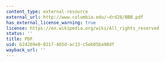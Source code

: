 ```yaml
---
content_type: external-resource
external_url: http://www.columbia.edu/~drd28/BBB.pdf
has_external_license_warning: true
license: https://en.wikipedia.org/wiki/All_rights_reserved
status: ''
title: PDF
uid: b24269e0-0217-465d-ac13-c5eb05ba98df
wayback_url: ''
---
```

